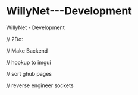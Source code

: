 # WillyNet---Development
WillyNet - Development

// 2Do:

// Make Backend

// hookup to imgui

// sort ghub pages

// reverse engineer sockets
